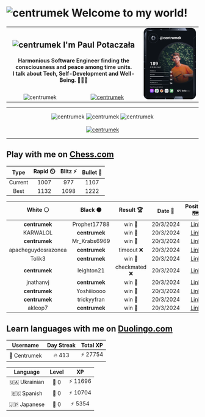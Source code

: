 <h1>
  <img
    src="https://emojis.slackmojis.com/emojis/images/1531849430/4246/blob-sunglasses.gif"
    width="30"
    alt="centrumek"
  />
  Welcome to my world!
</h1>

<table>
  <tbody>
    <tr>
      <td align="center" width="70%" colspan="2">
        <h2>
          <img
            src="https://raw.githubusercontent.com/MartinHeinz/MartinHeinz/master/wave.gif"
            width="30px"
            alt="centrumek"
          />
          I'm Paul Potaczała
        </h2>
        <h4>
          Harmonious Software Engineer finding the consciousness and peace among time units.
          <br/>
          I talk about Tech, Self-Development and Well-Being. 🌿🧘🚀
        </h4>
      </td>
      <td width="30%" rowspan="2">
        <a href="https://app.daily.dev/centrumek">
          <img
            src="./devcard.svg"
            alt="centrumek"
          />
        </a>
      </td>
    </tr>
    <tr align="center">
      <td>
        <img
          src="https://komarev.com/ghpvc/?username=centrumek&label=visitors&color=0e75b6&style=flat"
          alt="centrumek"
        >
      </td>
      <td>
        <a href="https://stackoverflow.com/users/14496012/centrumek">
          <img
            src="https://stackoverflow.com/users/flair/14496012.png?theme=dark"
            alt="centrumek"
          >
        </a>
      </td>
    </tr>
  </tbody>
</table>

---
<div align="center">
  <img 
    src="https://github-readme-stats.vercel.app/api?username=centrumek&show_icons=true&count_private=true&theme=dark&hide_border=true&hide=issues,contribs&bg_color=00000000"
    alt="centrumek"
  />
  <img
    src="https://github-readme-stats.vercel.app/api/top-langs/?username=centrumek&layout=compact&hide_border=true&theme=dark&bg_color=00000000&langs_count=6&exclude_repo=air-statistic-app"
    alt="centrumek"
  />
  <img 
    src="https://github-readme-streak-stats.herokuapp.com?user=centrumek&theme=dark&hide_border=true&background=FFFFFF00"
    alt="centrumek"
  />
  <br/>
  <br/>
  <a href="https://www.buymeacoffee.com/centrumek">
    <img
      src="https://cdn.buymeacoffee.com/buttons/v2/default-orange.png"
      height="50"
      width="210"
      alt="centrumek"
    />
  </a>
</div>

---

## Play with me on [Chess.com](https://www.chess.com/member/centrumek)

<div align="center">
<!--START_SECTION:chessStats-->
<!-- Automatically generated with https://github.com/Balastrong/chess-stats-action -->

| Type | Rapid ⏲️ | Blitz ⚡ | Bullet 🔫 |
|:---:|:---:|:---:|:---:|
| Current | 1007 | 977 | 1107 |
| Best | 1132 | 1098 | 1222 |

| White ⚪ | Black ⚫ | Result 🏆 | Date 📅 | Position 🗺️ | Type 🕕 |
|:---:|:---:|:---:|:---:|:---:|:---:|
| **centrumek** | Prophet17788 | win 🥇 | 20/3/2024 | <a href="http://www.ee.unb.ca/cgi-bin/tervo/fen.pl?select=6r1/8/7R/2k4K/8/6P1/7P/5q2 b - -">Link</a> | Bullet |
| KARWALOL | **centrumek** | win 🥇 | 20/3/2024 | <a href="http://www.ee.unb.ca/cgi-bin/tervo/fen.pl?select=r1bqk2r/pp1n2pp/2p1pn2/5p2/8/P1bP1NP1/4PPBP/R1BQ1RK1 w kq -">Link</a> | Bullet |
| **centrumek** | Mr_Krabs6969 | win 🥇 | 20/3/2024 | <a href="http://www.ee.unb.ca/cgi-bin/tervo/fen.pl?select=8/3k4/5K2/4P3/7p/7P/8/8 b - -">Link</a> | Bullet |
| apacheguydosrazonea | **centrumek** | timeout ❌ | 20/3/2024 | <a href="http://www.ee.unb.ca/cgi-bin/tervo/fen.pl?select=r2k4/p3QR2/2p1n3/1p1p1p2/5N2/8/PPP2P2/2K5 b - -">Link</a> | Bullet |
| Tolik3 | **centrumek** | win 🥇 | 20/3/2024 | <a href="http://www.ee.unb.ca/cgi-bin/tervo/fen.pl?select=8/2N3p1/p3B2p/P4p2/5Pk1/2N1K3/6PP/1R5R w - -">Link</a> | Bullet |
| **centrumek** | leighton21 | checkmated ❌ | 20/3/2024 | <a href="http://www.ee.unb.ca/cgi-bin/tervo/fen.pl?select=1r4k1/7p/2p3p1/8/P1Kq4/2b2Q2/8/1R6 w - -">Link</a> | Bullet |
| jnathanvj | **centrumek** | win 🥇 | 20/3/2024 | <a href="http://www.ee.unb.ca/cgi-bin/tervo/fen.pl?select=5rk1/7p/p3P1p1/1pB2p2/5Pn1/7R/P1q3PP/Q2r2K1 w - -">Link</a> | Bullet |
| **centrumek** | Yoshiiioooo | win 🥇 | 20/3/2024 | <a href="http://www.ee.unb.ca/cgi-bin/tervo/fen.pl?select=6Q1/p4Bpk/3p3p/1P6/P4P1P/KP4q1/8/8 b - -">Link</a> | Bullet |
| **centrumek** | trickyyfran | win 🥇 | 20/3/2024 | <a href="http://www.ee.unb.ca/cgi-bin/tervo/fen.pl?select=r4rk1/p4pbp/1p1pb1p1/1P1pP3/P4P1P/3P2P1/1B2Q3/2KR2R1 b - -">Link</a> | Bullet |
| akleop7 | **centrumek** | win 🥇 | 20/3/2024 | <a href="http://www.ee.unb.ca/cgi-bin/tervo/fen.pl?select=r4rk1/p6p/1pp1bnp1/2P5/2Q5/6P1/PP3PBP/R4RK1 w - -">Link</a> | Bullet |

<!--END_SECTION:chessStats-->
</div>

## Learn languages with me on [Duolingo.com](https://www.duolingo.com/profile/Centrumek)

<div align="center">
<!--START_SECTION:duolingoStats-->
<!-- Automatically generated with https://github.com/centrumek/duolingo-readme-stats-->

| Username | Day Streak | Total XP |
|:---:|:---:|:---:|
| 👤 Centrumek | 🔥 413 | ⚡ 27754 |

| Language | Level | XP |
|:---:|:---:|:---:|
| 🇺🇦 Ukrainian | 👑 0 | ⚡ 11696 |
| 🇪🇸 Spanish | 👑 0 | ⚡ 10704 |
| 🇯🇵 Japanese | 👑 0 | ⚡ 5354 |

<!--END_SECTION:duolingoStats-->
</div>
<!--
**centrumek/centrumek** is a ✨ _special_ ✨ repository because its `README.md` (this file) appears on your GitHub profile.

Here are some ideas to get you started:

- 🔭 I’m currently working on ...
- 🌱 I’m currently learning ...
- 👯 I’m looking to collaborate on ...
- 🤔 I’m looking for help with ...
- 💬 Ask me about ...
- 📫 How to reach me: ...
- 😄 Pronouns: ...
- ⚡ Fun fact: ...
-->
